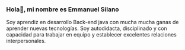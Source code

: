 ### Hola👋, mi nombre es Emmanuel Silano

<!--
**ElecthroxCode/ElecthroxCode** is a ✨ _special_ ✨ repository because its `README.md` (this file) appears on your GitHub profile.

Here are some ideas to get you started:

- 🔭 I’m currently working on ...
- 🌱 I’m currently learning ...
- 👯 I’m looking to collaborate on ...
- 🤔 I’m looking for help with ...
- 💬 Ask me about ...
- 📫 How to reach me: ...
- 😄 Pronouns: ...
- ⚡ Fun fact: ...
-->
Soy aprendiz en desarrollo Back-end java con mucha mucha ganas de aprender nuevas tecnologías. Soy autodidacta, disciplinado y con capacidad para trabajar en equipo y establecer excelentes relaciones interpersonales.

